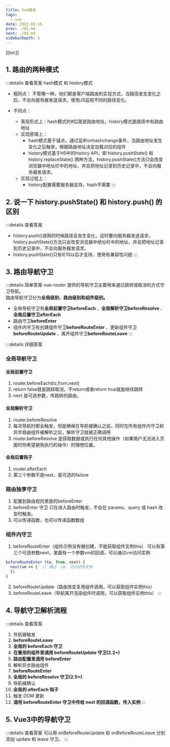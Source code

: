 ```yaml
---
title: Vue路由
tags: 
  - vue
date: 2022-03-16
prev: ./01.md
next: ./03.md
sidebarDepth: 5
---
```


[[toc]]

## 1. 路由的两种模式

:::details 查看答案
hash模式 和 history模式

- 相同点：
不管哪一种，他们都是客户端路由的实现方式，当路径发生变化之后，不会向服务器发送请求。使用JS监视不同的路径变化。

- 不同点：
  - 表现形式上：hash模式的#后面是路由地址，history模式是路径中有路由地址
  - 实现原理上：
    + hash模式基于锚点，通过监听onhashchange事件，当路由地址发生变化之后触发，根据路由地址决定加载对应的组件
    + history模式基于H5中的history API，即 history.pushState() 和 history.replaceState() 两种方法，history.pushState()方法只会改变浏览器中地址栏中的地址，并且把地址记录到历史记录中，不会向服务器发请求。
  - 实现过程上：
    + history配置需要服务器支持，hash不需要
:::

## 2. 说一下 history.pushState() 和 history.push() 的区别

:::details 查看答案
- history.push()调用的时候路径会发生变化，这时要向服务器发送请求，history.pushState()方法只会改变浏览器中地址栏中的地址，并且把地址记录到历史记录中，不会向服务器发请求。
- history.pushState()只有IE10以后才支持，使用有兼容性问题
:::

## 3. 路由导航守卫

:::details 简单答案
vue-router 提供的导航守卫主要用来通过跳转或取消的方式守卫导航。  
路由导航守卫分为**全局级别、路由级别和组件级别。**

- 全局导航守卫有**全局前置守卫beforeEach** 、**全局解析守卫beforeResolve** 、**全局后置守卫afterEach** 
- 路由守卫**beforeEnter** 
- 组件内守卫有创建组件守卫**beforeRouteEnter** 、更新组件守卫**beforeRouteUpdate** 、离开组件守卫**beforeRouteLeave** 
:::

:::details 详细答案
### 全局导航守卫
#### 全局前置守卫
1. router.beforeEach(to,from,next)
2. return false就是跳转取消，不return或者return true就是继续跳转
3. next 是可选参数，传跳转的路由。
#### 全局解析守卫
1. router.beforeResolve
2. 每次导航时都会触发，但是确保在导航被确认之前，同时在所有组件内守卫和异步路由组件被解析之后，解析守卫就被正确调用
3. router.beforeResolve 是获取数据或执行任何其他操作（如果用户无法进入页面时你希望避免执行的操作）的理想位置。
#### 全局后置钩子
1. router.afterEach
2. 第三个参数不是next，是可选的failure
### 路由独享守卫
1. 配置到路由规则里面的beforeEnter
2. beforeEnter 守卫 只在进入路由时触发，不会在 params、query 或 hash 改变时触发。
3. 可以传递函数，也可以传递函数数组
### 组件内守卫
1. beforeRouteEnter（组件示例没有被创建，不能获取组件实例this）
可以有第三个可选参数next，里面有一个参数vm的回调，可以通过vm访问实例
```js
beforeRouteEnter (to, from, next) {
  next(vm => {  // 通过 `vm` 访问组件实例
  })
}
```
2. beforeRouteUpdate（路由改变复用组件调用，可以获取组件实例this）
3. beforeRouteLeave（导航离开渲染组件时调用，可以获取组件实例this）
:::

## 4. 导航守卫解析流程

:::details 查看答案
1. 导航被触发
2. **beforeRouteLeave** 
3. **全局的 beforeEach 守卫**
4. **在重用的组件里调用 beforeRouteUpdate 守卫(2.2+)**
5. **路由配置里调用 beforeEnter**
6. 解析异步路由组件
7. **beforeRouteEnter**
8. **全局的 beforeResolve 守卫(2.5+)**
9. 导航被确认
10. **全局的 afterEach 钩子**
11. 触发 DOM 更新
12. **调用 beforeRouteEnter 守卫中传给 next 的回调函数，传入实例**
:::

## 5. Vue3中的导航守卫
:::details 查看答案
可以用 onBeforeRouteUpdate 和 onBeforeRouteLeave 分别添加 update 和 leave 守卫。
:::
